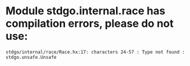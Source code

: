 # Module stdgo.internal.race has compilation errors, please do not use:
```
stdgo/internal/race/Race.hx:17: characters 24-57 : Type not found : stdgo.unsafe.Unsafe

```

